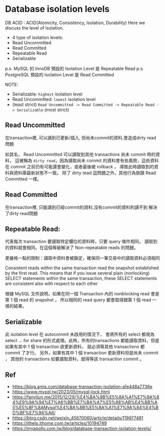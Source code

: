# Database isolation levels

DB ACID : ACID(Atomicity, Consistency, Isolation, Durability)
Here we discuss the level of Isolation.

- 4 type of isolation levels:
 - Read Uncommitted
 - Read Committed
 - Repeatable Read
 - Serializable

p.s. MySQL 的 InnoDB 預設的 Isolation Level 是 Repeatable Read
p.s. PostgreSQL 預設的 Isolation Level 是 Read Committed

NOTE:
 - Serializable: `highest` isolation level
 - Read Uncommitted: `lowest` isolation level
 - (least strict) `Read Uncommitted -> Read Committed -> Repeatable Read -> Serializable` (most strict)


## Read Uncommitted

在transaction裡, 可以讀到已更新/插入, 但尚未commit的資料,會造成dirty read問題

如其名， Read Uncommitted 可以讀取到其他 transactions 尚未 commit 時的資料，
這被稱為 `dirty read`，因為讀取尚未 commit 的資料會有些風險，這些資料在 commit 之前仍有可能還會變化，或者最後被 rollback ，
導致此時讀取到的資料與資料庫最新狀態不一致。
除了 dirty read 這問題之外，其他行為倒跟 Read Committed 一樣。


## Read Committed

在transaction裡, 只能讀到已經commit的資料,沒有commit的資料則讀不到
解決了dirty read問題


## Repeatable Read:

代表每次 transaction 要讀取特定欄位的資料時，只要 query 條件相同，
讀取到的資料就會相同。在這個等級解決了 Non-repeatable reads 的問題。

更嚴格一點的限制：讀取中資料會被鎖定，確保同一筆交易中的讀取資料必須相同


Consistent reads within the same transaction read the snapshot established by the first read. This means that if you issue several plain (nonlocking) SELECT statements within the same transaction, these SELECT statements are consistent also with respect to each other

根據 MySQL 文件說明，如果在同一個 Transaction 內的 nonblocking read 會是第 1 個 read 的 snapshot ， 所以相同的 read query 都會取得跟第 1 個 read 一樣的結果。


## Serializable

此 isolation level 在 autocommit 未啟用的情況下，
會將所有的 select 都視為 select ... for share 的形式處理。此時，所有的transactions 都能讀取資料，但是如果有其中 1 個 transaction 欲更新資料，
就必須等其他 transactions 都 commit 了才行。
另外，如果有其中 1 個 transaction 更新資料但是尚未 commit ，
其他的 transactions 如要讀取資料，就得等該 transaction commit 。

## Ref

- https://blog.amis.com/database-transaction-isolation-a1e448a7736e
- https://www.mysql.tw/2023/05/mysql-lock.html
- https://fanyilun.me/2015/12/29/%E4%BA%8B%E5%8A%A1%E7%9A%84%E9%9A%94%E7%A6%BB%E7%BA%A7%E5%88%AB%E4%BB%A5%E5%8F%8AMysql%E4%BA%8B%E5%8A%A1%E7%9A%84%E4%BD%BF%E7%94%A8/
- https://blog.csdn.net/weixin_45670060/article/details/119977481
- https://ithelp.ithome.com.tw/articles/10194749
- https://myapollo.com.tw/blog/database-transaction-isolation-levels/

